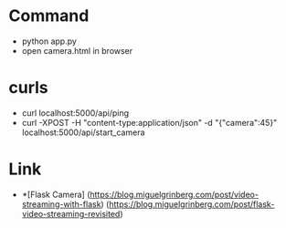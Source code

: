 # Command
- python app.py
- open camera.html in browser

# curls
- curl localhost:5000/api/ping
- curl -XPOST -H "content-type:application/json" -d "{\"camera\":45}" localhost:5000/api/start_camera

# Link
- *[Flask Camera] (https://blog.miguelgrinberg.com/post/video-streaming-with-flask)
                 (https://blog.miguelgrinberg.com/post/flask-video-streaming-revisited)